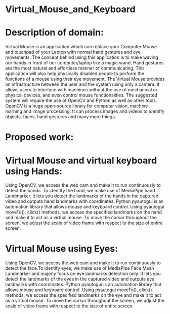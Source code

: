 # Virtual_Mouse_and_Keyboard

# Description of domain:
Virtual Mouse is an application which can replace your Computer Mouse and touchpad of your Laptop with normal hand gestures and eye movements. The concept behind using this application is to make waving our hands in front of our computer/laptop like a magic wand. Hand gestures are the most natural and effortless manner of communicating. This application will also help physically disabled people to perform the functions of a mouse using their eye movement. The Virtual Mouse provides an infrastructure between the user and the system using only a camera. It allows users to interface with machines without the use of mechanical or physical devices, and even control mouse functionalities. The suggested system will require the use of OpenCV and Python as well as other tools. OpenCV is a huge open-source library for computer vision, machine learning and image processing. It can process images and videos to identify objects, faces, hand gestures and many more things.

# Proposed work:
# Virtual Mouse and virtual keyboard using Hands:
Using OpenCV, we access the web cam and make it to run continuously to detect the hands. To identify the hand, we make use of MediaPipe hand Landmarker. It lets you detect the landmarks of the hands in the captured video and outputs hand landmarks with coordinates. Python pyautogui is an automation library that allows mouse and keyboard control. Using pyautogui moveTo(), click() methods, we access the specified landmarks on the hand and make it to act as a virtual mouse. To move the cursor throughout the screen, we adjust the scale of video frame with respect to the size of entire screen.
# Virtual Mouse using Eyes:
Using OpenCV, we access the web cam and make it to run continuously to detect the face.To identify eyes, we make use of MediaPipe Face Mesh Landmarker and majorly focus on eye landmarks detection only. It lets you detect the landmarks of the eyes in the captured video and outputs eye landmarks with coordinates. Python pyautogui is an automation library that allows mouse and keyboard control. Using pyautogui moveTo(), click() methods, we access the specified landmarks on the eye and make it to act as a virtual mouse. To move the cursor throughout the screen, we adjust the scale of video frame with respect to the size of entire screen.
